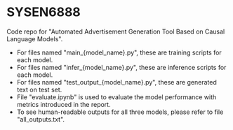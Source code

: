 # SYSEN6888

Code repo for "Automated Advertisement Generation Tool Based on Causal Language Models".
- For files named "main_{model_name}.py", these are training scripts for each model.
- For files named "infer_{model_name}.py", these are inference scripts for each model.
- For files named "test_output_{model_name}.py", these are generated text on test set.
- File "evaluate.ipynb" is used to evaluate the model performance with metrics introduced in the report.
- To see human-readable outputs for all three models, please refer to file "all_outputs.txt".
